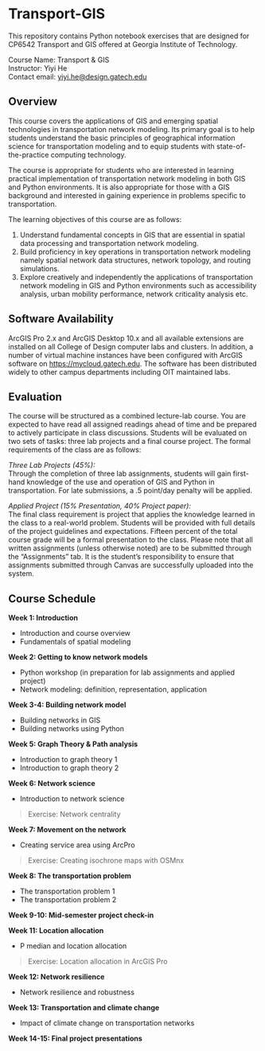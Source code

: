 # Transport-GIS

This repository contains Python notebook exercises that are designed for CP6542 Transport and GIS offered at Georgia Institute of Technology.

Course Name: Transport & GIS  
Instructor: Yiyi He  
Contact email: yiyi.he@design.gatech.edu  

## Overview
This course covers the applications of GIS and emerging spatial technologies in transportation network modeling. Its primary goal is to help students understand the basic principles of geographical information science for transportation modeling and to equip students with state-of-the-practice computing technology.  

The course is appropriate for students who are interested in learning practical implementation of transportation network modeling in both GIS and Python environments. It is also appropriate for those with a GIS background and interested in gaining experience in problems specific to transportation.  

The learning objectives of this course are as follows:  
1. Understand fundamental concepts in GIS that are essential in spatial data processing and transportation network modeling.
2. Build proficiency in key operations in transportation network modeling namely spatial network data structures, network topology, and routing simulations.  
3. Explore creatively and independently the applications of transportation network modeling in GIS and Python environments such as accessibility analysis, urban mobility performance, network criticality analysis etc.  

## Software Availability
ArcGIS Pro 2.x and ArcGIS Desktop 10.x and all available extensions are installed on all College of Design computer labs and clusters. In addition, a number of virtual machine instances have been configured with ArcGIS software on https://mycloud.gatech.edu. The software has been distributed widely to other campus departments including OIT maintained labs.  

## Evaluation
The course will be structured as a combined lecture-lab course. You are expected to have read all assigned readings ahead of time and be prepared to actively participate in class discussions. Students will be evaluated on two sets of tasks: three lab projects and a final course project. The formal requirements of the class are as follows:  

_Three Lab Projects (45%):_  
Through the completion of three lab assignments, students will gain first-hand knowledge of the use and operation of GIS and Python in transportation. For late submissions, a .5 point/day penalty will be applied.  

_Applied Project (15% Presentation, 40% Project paper):_  
The final class requirement is project that applies the knowledge learned in the class to a real-world problem. Students will be provided with full details of the project guidelines and expectations. Fifteen percent of the total course grade will be a formal presentation to the class. Please note that all written assignments (unless otherwise noted) are to be submitted through the “Assignments” tab. It is the student’s responsibility to ensure that assignments submitted through Canvas are successfully uploaded into the system.  

## Course Schedule
**Week 1: Introduction**
- Introduction and course overview
- Fundamentals of spatial modeling  

**Week 2: Getting to know network models**  
- Python workshop (in preparation for lab assignments and applied project)
- Network modeling: definition, representation, application  

**Week 3-4: Building network model**  
- Building networks in GIS
- Building networks using Python  

**Week 5: Graph Theory & Path analysis**  
- Introduction to graph theory 1
- Introduction to graph theory 2  

**Week 6: Network science**  
- Introduction to network science
> Exercise: Network centrality  

**Week 7: Movement on the network**  
- Creating service area using ArcPro
> Exercise: Creating isochrone maps with OSMnx  

**Week 8: The transportation problem**  
- The transportation problem 1  
- The transportation problem 2

**Week 9-10: Mid-semester project check-in**  

**Week 11: Location allocation**  
- P median and location allocation
> Exercise: Location allocation in ArcGIS Pro

**Week 12: Network resilience**  
- Network resilience and robustness

**Week 13: Transportation and climate change** 
- Impact of climate change on transportation networks

**Week 14-15: Final project presentations**